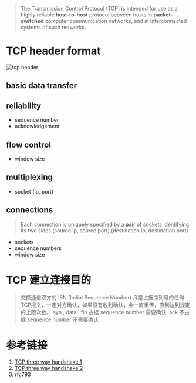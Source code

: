 
> The Transmission Control Protocol (TCP) is intended for use as a highly
reliable **host-to-host** protocol between hosts in **packet-switched** computer communication networks, and in interconnected systems of such networks.

# TCP header format

![tcp header](https://github.com/stardustman/pictures/raw/main/img/master-tcp-tcp-header.png)

## basic data transfer

## reliability

* sequence number
* acknowledgement

## flow control

* window size

## multiplexing

* socket (ip, port)

## connections

> Each connection is uniquely specified by a **pair** of sockets identifying its two sides.(source ip, source port),(destination ip, destination port)

* sockets
* sequence numbers
* window size

# TCP 建立连接目的

> 交换通信双方的 ISN (Initial Sequence Number)
> 凡是占据序列号的任何TCP报文，一定对方确认，如果没有收到确认，会一直重传，直到达到规定的上限次数。
> syn , data , fin 占据 sequence number 需要确认. ack 不占据 sequence number 不需要确认.

# 参考链接

1. [TCP three way handshake 1]()
2. [TCP three way handshake 2]()
3. [rfc793](https://tools.ietf.org/html/rfc793)
